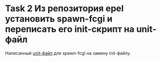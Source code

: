 # Task 2 Из репозитория epel установить spawn-fcgi и переписать его init-скрипт на unit-файл

Написанный [unit-файл](spawn-fcgi.service) для spawn-fcgi на замену init-файлу.
